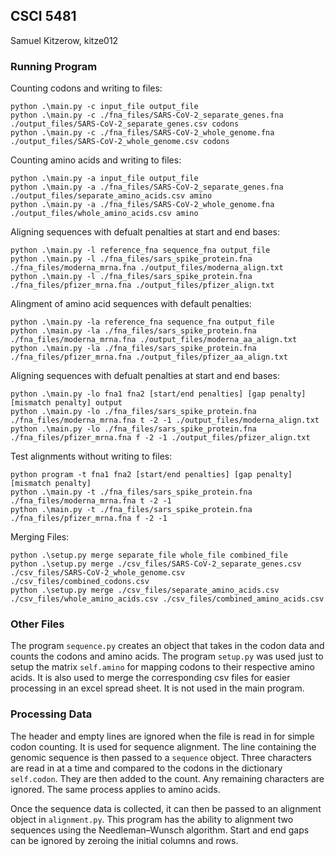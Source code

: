 ## CSCI 5481

Samuel Kitzerow, kitze012

### Running Program

Counting codons and writing to files:  
```
python .\main.py -c input_file output_file
python .\main.py -c ./fna_files/SARS-CoV-2_separate_genes.fna ./output_files/SARS-CoV-2_separate_genes.csv codons
python .\main.py -c ./fna_files/SARS-CoV-2_whole_genome.fna ./output_files/SARS-CoV-2_whole_genome.csv codons
```

Counting amino acids and writing to files:  
```
python .\main.py -a input_file output_file
python .\main.py -a ./fna_files/SARS-CoV-2_separate_genes.fna ./output_files/separate_amino_acids.csv amino
python .\main.py -a ./fna_files/SARS-CoV-2_whole_genome.fna ./output_files/whole_amino_acids.csv amino
```

Aligning sequences with defualt penalties at start and end bases:
```
python .\main.py -l reference_fna sequence_fna output_file
python .\main.py -l ./fna_files/sars_spike_protein.fna ./fna_files/moderna_mrna.fna ./output_files/moderna_align.txt
python .\main.py -l ./fna_files/sars_spike_protein.fna ./fna_files/pfizer_mrna.fna ./output_files/pfizer_align.txt
```

Alingment of amino acid sequences with default penalties:
```
python .\main.py -la reference_fna sequence_fna output_file
python .\main.py -la ./fna_files/sars_spike_protein.fna ./fna_files/moderna_mrna.fna ./output_files/moderna_aa_align.txt
python .\main.py -la ./fna_files/sars_spike_protein.fna ./fna_files/pfizer_mrna.fna ./output_files/pfizer_aa_align.txt
```

Aligning sequences with defualt penalties at start and end bases:
```
python .\main.py -lo fna1 fna2 [start/end penalties] [gap penalty] [mismatch penalty] output
python .\main.py -lo ./fna_files/sars_spike_protein.fna ./fna_files/moderna_mrna.fna t -2 -1 ./output_files/moderna_align.txt
python .\main.py -lo ./fna_files/sars_spike_protein.fna ./fna_files/pfizer_mrna.fna f -2 -1 ./output_files/pfizer_align.txt
```

Test alignments without writing to files:
```
python program -t fna1 fna2 [start/end penalties] [gap penalty] [mismatch penalty]
python .\main.py -t ./fna_files/sars_spike_protein.fna ./fna_files/moderna_mrna.fna t -2 -1
python .\main.py -t ./fna_files/sars_spike_protein.fna ./fna_files/pfizer_mrna.fna f -2 -1
```

Merging Files:
```
python .\setup.py merge separate_file whole_file combined_file
python .\setup.py merge ./csv_files/SARS-CoV-2_separate_genes.csv ./csv_files/SARS-CoV-2_whole_genome.csv ./csv_files/combined_codons.csv
python .\setup.py merge ./csv_files/separate_amino_acids.csv ./csv_files/whole_amino_acids.csv ./csv_files/combined_amino_acids.csv
```

### Other Files

The program `sequence.py` creates an object that takes in the codon data and counts the codons and amino acids. The program `setup.py` was used just to setup the matrix `self.amino` for mapping codons to their respective amino acids. It is also used to merge the corresponding csv files for easier processing in an excel spread sheet. It is not used in the main program.

### Processing Data

The header and empty lines are ignored when the file is read in for simple codon counting. It is used for sequence alignment. The line containing the genomic sequence is then passed to a `sequence` object. Three characters are read in at a time and compared to the codons in the dictionary `self.codon`. They are then added to the count. Any remaining characters are ignored. The same process applies to amino acids.

Once the sequence data is collected, it can then be passed to an alignment object in `alignment.py`. This program has the ability to alignment two sequences using the Needleman–Wunsch algorithm. Start and end gaps can be ignored by zeroing the initial columns and rows.